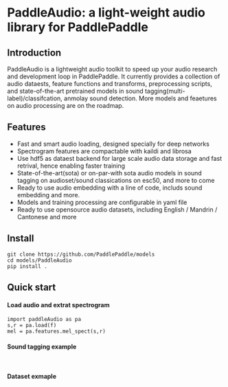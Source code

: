 # PaddleAudio:  a light-weight audio library for PaddlePaddle

## Introduction
PaddleAudio is a lightweight audio toolkit to speed up your audio research and development loop in PaddlePaddle. It currently provides a collection of audio dataests, feature functions and transforms, preprocessing scripts, and state-of-the-art pretrained models in sound tagging(multi-label)/classifcation, anmolay sound detection. More models and feaetures on audio processing are on the roadmap.



## Features
- Fast and smart audio loading, designed specially for deep networks
- Spectrogram features are compactable with kaildi and librosa
- Use hdf5 as dataest backend for large scale audio data storage and fast retrival, hence enabling faster training
- State-of-the-art(sota) or on-par-with sota audio models in sound tagging on audioset/sound classications on esc50, and more to come
- Ready to use audio embedding with a line of code, includs sound embedding and more.
- Models and training processing are configurable in yaml file
- Ready to use opensource audio datasets, including English / Mandrin / Cantonese and more


## Install
```
git clone https://github.com/PaddlePaddle/models
cd models/PaddleAudio
pip install .

```

## Quick start
#### Load audio and extrat spectrogram
```
import paddleAudio as pa
s,r = pa.load(f)
mel = pa.features.mel_spect(s,r)
```

#### Sound tagging example

```


```


#### Dataset exmaple
